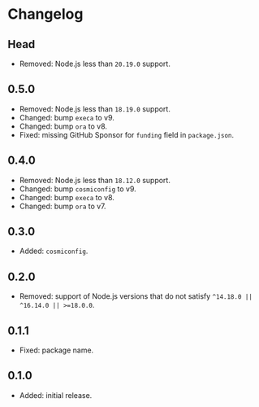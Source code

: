 # Changelog

## Head

- Removed: Node.js less than `20.19.0` support.

## 0.5.0

- Removed: Node.js less than `18.19.0` support.
- Changed: bump `execa` to v9.
- Changed: bump `ora` to v8.
- Fixed: missing GitHub Sponsor for `funding` field in `package.json`.

## 0.4.0

- Removed: Node.js less than `18.12.0` support.
- Changed: bump `cosmiconfig` to v9.
- Changed: bump `execa` to v8.
- Changed: bump `ora` to v7.

## 0.3.0

- Added: `cosmiconfig`.

## 0.2.0

- Removed: support of Node.js versions that do not satisfy `^14.18.0 || ^16.14.0 || >=18.0.0`.

## 0.1.1

- Fixed: package name.

## 0.1.0

- Added: initial release.
